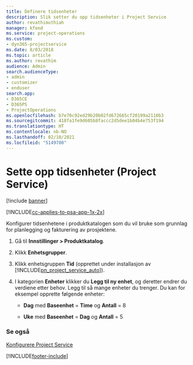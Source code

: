 ```yaml
---
title: Definere tidsenheter
description: Slik setter du opp tidsenheter i Project Service
author: revathimuthiah
manager: kfend
ms.service: project-operations
ms.custom:
- dyn365-projectservice
ms.date: 8/03/2018
ms.topic: article
ms.author: revathim
audience: Admin
search.audienceType:
- admin
- customizer
- enduser
search.app:
- D365CE
- D365PS
- ProjectOperations
ms.openlocfilehash: b7e70c92ed29b20b02fd672665cf20199a2110b3
ms.sourcegitcommit: 418fa1fe9d605b8faccc2d5dee1b04b4e753f194
ms.translationtype: HT
ms.contentlocale: nb-NO
ms.lasthandoff: 02/10/2021
ms.locfileid: "5149780"
---
```

# <a name="set-up-time-units-project-service"></a>Sette opp tidsenheter (Project Service)

[!include [banner](../includes/psa-now-project-operations.md)]

[!INCLUDE[cc-applies-to-psa-app-1x-2x](../includes/cc-applies-to-psa-app-1x-2x.md)]

Konfigurer tidsenhetene i produktkatalogen som du vil bruke som grunnlag for planlegging og fakturering av prosjektene.  
  
1. Gå til **Innstillinger > Produktkatalog**.  
  
2. Klikk **Enhetsgrupper**.  
  
3. Klikk enhetsgruppen **Tid** (opprettet under installasjon av [!INCLUDE[pn_project_service_auto](../includes/pn-project-service-auto.md)]).  
  
4. I kategorien **Enheter** klikker du **Legg til ny enhet**, og deretter endrer du verdiene etter behov. Legg til så mange enheter du trenger. Du kan for eksempel opprette følgende enheter:  
  
   - **Dag** med **Baseenhet** = **Time** og **Antall** = 8  
  
   - **Uke** med **Baseenhet** = **Dag** og **Antall** = 5  
  
### <a name="see-also"></a>Se også  
 [Konfigurere Project Service](../psa/configure.md)


[!INCLUDE[footer-include](../includes/footer-banner.md)]